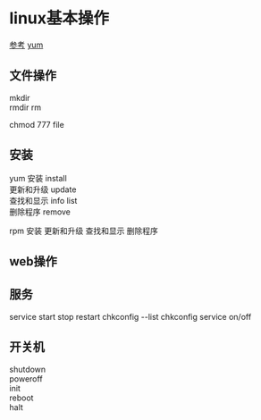 # linux基本操作
[参考](http://www.runoob.com/linux/linux-tutorial.html)
[yum](https://www.cnblogs.com/liaocheng/p/4243589.html)

## 文件操作
mkdir  
rmdir
rm  



chmod 777 file

## 安装
yum
安装  install  
更新和升级   update  
查找和显示   info list  
删除程序  remove  

rpm 
安装
更新和升级
查找和显示
删除程序
## web操作

## 服务  
service start stop restart
chkconfig --list 
chkconfig service on/off  


## 开关机
shutdown  
poweroff  
init  
reboot  
halt  




